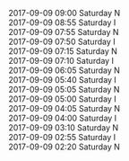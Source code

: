 2017-09-09 09:00 Saturday  N  
2017-09-09 08:55 Saturday  I  
2017-09-09 07:55 Saturday  N  
2017-09-09 07:50 Saturday  I  
2017-09-09 07:15 Saturday  N  
2017-09-09 07:10 Saturday  I  
2017-09-09 06:05 Saturday  N  
2017-09-09 05:40 Saturday  I  
2017-09-09 05:05 Saturday  N  
2017-09-09 05:00 Saturday  I  
2017-09-09 04:05 Saturday  N  
2017-09-09 04:00 Saturday  I  
2017-09-09 03:10 Saturday  N  
2017-09-09 02:55 Saturday  I  
2017-09-09 02:20 Saturday  N  
